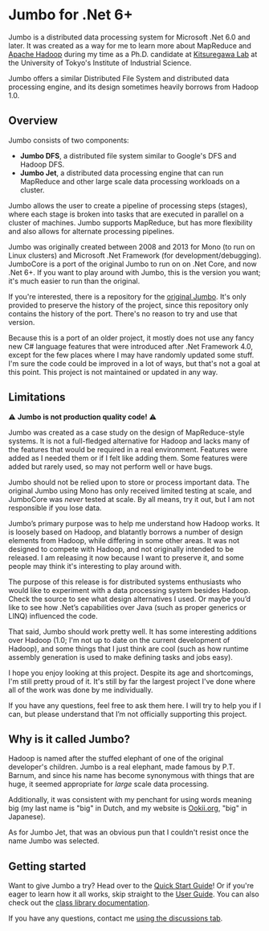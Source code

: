 # Jumbo for .Net 6+

Jumbo is a distributed data processing system for Microsoft .Net 6.0 and later. It was created as
a way for me to learn more about MapReduce and [Apache Hadoop](https://hadoop.apache.org/) during
my time as a Ph.D. candidate at [Kitsuregawa Lab](http://www.tkl.iis.u-tokyo.ac.jp/new/?lang=en) at
the University of Tokyo's Institute of Industrial Science.

Jumbo offers a similar Distributed File System and distributed data processing engine, and its
design sometimes heavily borrows from Hadoop 1.0.

## Overview

Jumbo consists of two components:

- **Jumbo DFS**, a distributed file system similar to Google's DFS and Hadoop DFS.
- **Jumbo Jet**, a distributed data processing engine that can run MapReduce and other large scale
  data processing workloads on a cluster.

Jumbo allows the user to create a pipeline of processing steps (stages), where each stage is broken
into tasks that are executed in parallel on a cluster of machines. Jumbo supports MapReduce, but has
more flexibility and also allows for alternate processing pipelines.

Jumbo was originally created between 2008 and 2013 for Mono (to run on Linux clusters) and Microsoft
.Net Framework (for development/debugging). JumboCore is a port of the original Jumbo to run on on
.Net Core, and now .Net 6+. If you want to play around with Jumbo, this is the version you want;
it's much easier to run than the original.

If you're interested, there is a repository for the [original Jumbo](https://github.com/SvenGroot/Jumbo).
It's only provided to preserve the history of the project, since this repository only contains
the history of the port. There's no reason to try and use that version.

Because this is a port of an older project, it mostly does not use any fancy new C# language
features that were introduced after .Net Framework 4.0, except for the few places where I may have
randomly updated some stuff. I'm sure the code could be improved in a lot of ways, but that's not
a goal at this point. This project is not maintained or updated in any way.

## Limitations

:warning: **Jumbo is not production quality code!** :warning:

Jumbo was created as a case study on the design of MapReduce-style systems. It is not a full-fledged
alternative for Hadoop and lacks many of the features that would be required in a real environment.
Features were added as I needed them or if I felt like adding them. Some features were added but
rarely used, so may not perform well or have bugs.

Jumbo should not be relied upon to store or process important data. The original Jumbo using Mono
has only received limited testing at scale, and JumboCore was *never* tested at scale. By all means,
try it out, but I am not responsible if you lose data.

Jumbo’s primary purpose was to help me understand how Hadoop works. It is loosely based on Hadoop,
and blatantly borrows a number of design elements from Hadoop, while differing in some other areas.
It was not designed to compete with Hadoop, and not originally intended to be released. I am
releasing it now because I want to preserve it, and some people may think it's interesting to
play around with.

The purpose of this release is for distributed systems enthusiasts who would like to experiment with
a data processing system besides Hadoop. Check the source to see what design alternatives I used. Or
maybe you’d like to see how .Net’s capabilities over Java (such as proper generics or LINQ)
influenced the code.

That said, Jumbo should work pretty well. It has some interesting additions over Hadoop (1.0; I'm
not up to date on the current development of Hadoop), and some things that I just think are cool
(such as how runtime assembly generation is used to make defining tasks and jobs easy).

I hope you enjoy looking at this project. Despite its age and shortcomings, I'm still pretty proud
of it. It's still by far the largest project I've done where all of the work was done by me
individually.

If you have any questions, feel free to ask them here. I will try to help you if I can, but please
understand that I’m not officially supporting this project.

## Why is it called Jumbo?

Hadoop is named after the stuffed elephant of one of the original developer's children. Jumbo is a
real elephant, made famous by P.T. Barnum, and since his name has become synonymous with things that
are huge, it seemed appropriate for *large* scale data processing.

Additionally, it was consistent with my penchant for using words meaning big (my last name is "big"
in Dutch, and my website is [Ookii.org](https://www.ookii.org), "big" in Japanese).

As for Jumbo Jet, that was an obvious pun that I couldn't resist once the name Jumbo was selected.

## Getting started

Want to give Jumbo a try? Head over to the [Quick Start Guide](doc/QuickStart.md)! Or if you're
eager to learn how it all works, skip straight to the [User Guide](doc/UserGuide.md). You can
also check out the [class library documentation](http://www.ookii.org/Link/JumboDoc).

If you have any questions, contact me [using the discussions tab](https://github.com/SvenGroot/JumboCore/discussions).
